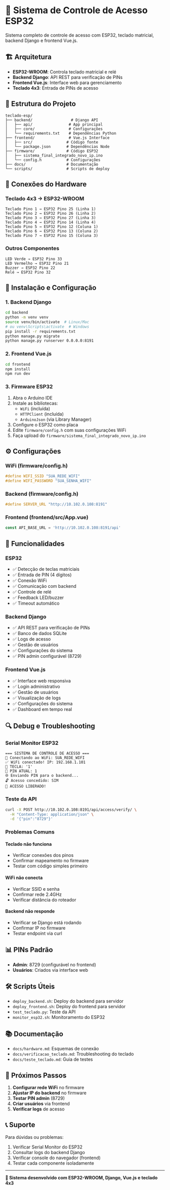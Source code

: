# 🔐 Sistema de Controle de Acesso ESP32

Sistema completo de controle de acesso com ESP32, teclado matricial, backend Django e frontend Vue.js.

## 🏗️ Arquitetura

- **ESP32-WROOM**: Controla teclado matricial e relé
- **Backend Django**: API REST para verificação de PINs
- **Frontend Vue.js**: Interface web para gerenciamento
- **Teclado 4x3**: Entrada de PINs de acesso

## 📁 Estrutura do Projeto

```
teclado-esp/
├── backend/                 # Django API
│   ├── api/                # App principal
│   ├── core/               # Configurações
│   └── requirements.txt    # Dependências Python
├── frontend/               # Vue.js Interface
│   ├── src/               # Código fonte
│   └── package.json       # Dependências Node
├── firmware/              # Código ESP32
│   ├── sistema_final_integrado_novo_ip.ino
│   └── config.h           # Configurações
├── docs/                  # Documentação
└── scripts/               # Scripts de deploy
```

## 🔌 Conexões do Hardware

### Teclado 4x3 → ESP32-WROOM
```
Teclado Pino 1 → ESP32 Pino 25 (Linha 1)
Teclado Pino 2 → ESP32 Pino 26 (Linha 2)
Teclado Pino 3 → ESP32 Pino 27 (Linha 3)
Teclado Pino 4 → ESP32 Pino 14 (Linha 4)
Teclado Pino 5 → ESP32 Pino 12 (Coluna 1)
Teclado Pino 6 → ESP32 Pino 13 (Coluna 2)
Teclado Pino 7 → ESP32 Pino 15 (Coluna 3)
```

### Outros Componentes
```
LED Verde → ESP32 Pino 33
LED Vermelho → ESP32 Pino 21
Buzzer → ESP32 Pino 22
Relé → ESP32 Pino 32
```

## 🚀 Instalação e Configuração

### 1. Backend Django

```bash
cd backend
python -m venv venv
source venv/bin/activate  # Linux/Mac
# ou venv\Scripts\activate  # Windows
pip install -r requirements.txt
python manage.py migrate
python manage.py runserver 0.0.0.0:8191
```

### 2. Frontend Vue.js

```bash
cd frontend
npm install
npm run dev
```

### 3. Firmware ESP32

1. Abra o Arduino IDE
2. Instale as bibliotecas:
   - `WiFi` (incluída)
   - `HTTPClient` (incluída)
   - `ArduinoJson` (via Library Manager)
3. Configure o ESP32 como placa
4. Edite `firmware/config.h` com suas configurações WiFi
5. Faça upload do `firmware/sistema_final_integrado_novo_ip.ino`

## ⚙️ Configurações

### WiFi (firmware/config.h)
```cpp
#define WIFI_SSID "SUA_REDE_WIFI"
#define WIFI_PASSWORD "SUA_SENHA_WIFI"
```

### Backend (firmware/config.h)
```cpp
#define SERVER_URL "http://10.102.0.108:8191"
```

### Frontend (frontend/src/App.vue)
```javascript
const API_BASE_URL = 'http://10.102.0.108:8191/api'
```

## 🎯 Funcionalidades

### ESP32
- ✅ Detecção de teclas matriciais
- ✅ Entrada de PIN (4 dígitos)
- ✅ Conexão WiFi
- ✅ Comunicação com backend
- ✅ Controle de relé
- ✅ Feedback LED/buzzer
- ✅ Timeout automático

### Backend Django
- ✅ API REST para verificação de PINs
- ✅ Banco de dados SQLite
- ✅ Logs de acesso
- ✅ Gestão de usuários
- ✅ Configurações do sistema
- ✅ PIN admin configurável (8729)

### Frontend Vue.js
- ✅ Interface web responsiva
- ✅ Login administrativo
- ✅ Gestão de usuários
- ✅ Visualização de logs
- ✅ Configurações do sistema
- ✅ Dashboard em tempo real

## 🔍 Debug e Troubleshooting

### Serial Monitor ESP32
```
=== SISTEMA DE CONTROLE DE ACESSO ===
📡 Conectando ao WiFi: SUA_REDE_WIFI
✅ WiFi conectado! IP: 192.168.1.101
🔘 TECLA: '1'
📝 PIN ATUAL: 1
🌐 Enviando PIN para o backend...
🔓 Acesso concedido: SIM
🎉 ACESSO LIBERADO!
```

### Teste da API
```bash
curl -X POST http://10.102.0.108:8191/api/access/verify/ \
  -H "Content-Type: application/json" \
  -d '{"pin":"8729"}'
```

### Problemas Comuns

#### Teclado não funciona
- Verificar conexões dos pinos
- Confirmar mapeamento no firmware
- Testar com código simples primeiro

#### WiFi não conecta
- Verificar SSID e senha
- Confirmar rede 2.4GHz
- Verificar distância do roteador

#### Backend não responde
- Verificar se Django está rodando
- Confirmar IP no firmware
- Testar endpoint via curl

## 📊 PINs Padrão

- **Admin**: 8729 (configurável no frontend)
- **Usuários**: Criados via interface web

## 🛠️ Scripts Úteis

- `deploy_backend.sh`: Deploy do backend para servidor
- `deploy_frontend.sh`: Deploy do frontend para servidor
- `test_teclado.py`: Teste da API
- `monitor_esp32.sh`: Monitoramento do ESP32

## 📚 Documentação

- `docs/hardware.md`: Esquemas de conexão
- `docs/verificacao_teclado.md`: Troubleshooting do teclado
- `docs/teste_teclado.md`: Guia de testes

## 🎯 Próximos Passos

1. **Configurar rede WiFi** no firmware
2. **Ajustar IP do backend** no firmware
3. **Testar PIN admin** (8729)
4. **Criar usuários** via frontend
5. **Verificar logs** de acesso

## 📞 Suporte

Para dúvidas ou problemas:
1. Verificar Serial Monitor do ESP32
2. Consultar logs do backend Django
3. Verificar console do navegador (frontend)
4. Testar cada componente isoladamente

---

**🎉 Sistema desenvolvido com ESP32-WROOM, Django, Vue.js e teclado 4x3** 